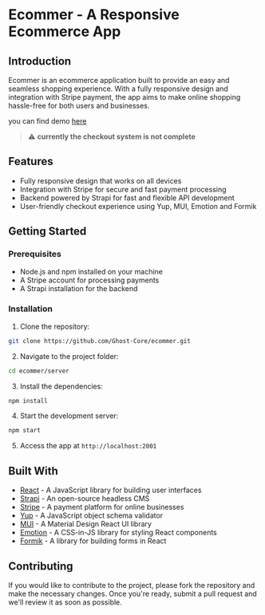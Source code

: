 # Ecommer - A Responsive Ecommerce App

## Introduction

Ecommer is an ecommerce application built to provide an easy and seamless shopping experience. With a fully responsive design and integration with Stripe payment, the app aims to make online shopping hassle-free for both users and businesses.

you can find demo [here](#)

> :warning: **currently the checkout system is not complete**

## Features

- Fully responsive design that works on all devices
- Integration with Stripe for secure and fast payment processing
- Backend powered by Strapi for fast and flexible API development
- User-friendly checkout experience using Yup, MUI, Emotion and Formik

## Getting Started

### Prerequisites

- Node.js and npm installed on your machine
- A Stripe account for processing payments
- A Strapi installation for the backend

### Installation

1.  Clone the repository:

```bash
git clone https://github.com/Ghost-Core/ecommer.git
```

2.  Navigate to the project folder:

```bash
cd ecommer/server
```

3.  Install the dependencies:

```bash
npm install
```

4.  Start the development server:

```bash
npm start
```

5.  Access the app at `http://localhost:2001`

## Built With

- [React](https://reactjs.org/) - A JavaScript library for building user interfaces
- [Strapi](https://strapi.io/) - An open-source headless CMS
- [Stripe](https://stripe.com/) - A payment platform for online businesses
- [Yup](https://github.com/jquense/yup) - A JavaScript object schema validator
- [MUI](https://material-ui.com/) - A Material Design React UI library
- [Emotion](https://emotion.sh/) - A CSS-in-JS library for styling React components
- [Formik](https://formik.org/) - A library for building forms in React

## Contributing

If you would like to contribute to the project, please fork the repository and make the necessary changes. Once you're ready, submit a pull request and we'll review it as soon as possible.
